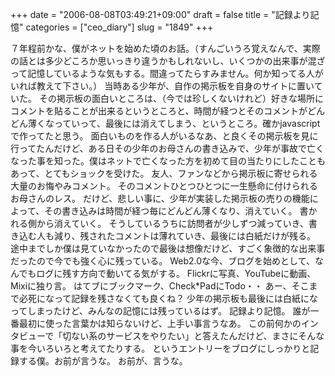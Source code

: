 +++
date = "2006-08-08T03:49:21+09:00"
draft = false
title = "記録より記憶"
categories = ["ceo_diary"]
slug = "1849"
+++

７年程前かな、僕がネットを始めた頃のお話。（すんごいうろ覚えなんで、実際の話とは多少どころか思いっきり違うかもしれないし、いくつかの出来事が混ざって記憶しているような気もする。間違ってたらすみません。何か知ってる人がいれば教えて下さい。）
当時ある少年が、自作の掲示板を自身のサイトに置いていた。
その掲示板の面白いところは、（今では珍しくないけれど）好きな場所にコメントを貼ることが出来るというところと、時間が経つとそのコメントがどんどん薄くなっていって、最後には消えてしまう、というところ。確かjavascriptで作ってたと思う。
面白いものを作る人がいるなあ、と良くその掲示板を見に行ってたんだけど、ある日その少年のお母さんの書き込みで、少年が事故で亡くなった事を知った。僕はネットで亡くなった方を初めて目の当たりにしたこともあって、とてもショックを受けた。
友人、ファンなどから掲示板に寄せられる大量のお悔やみコメント。
そのコメントひとつひとつに一生懸命に付けられるお母さんのレス。
だけど、悲しい事に、少年が実装した掲示板の売りの機能によって、その書き込みは時間が経つ毎にどんどん薄くなり、消えていく。
書かれる側から消えていく。
そうしているうちに訪問者が少しずつ減っていき、書き込む人も減り、残されたコメントは薄れていき、最後には白紙だけが残る。
途中までしか僕は見ていなかったので最後は想像だけど、すごく象徴的な出来事だったので今でも強く心に残っている。
Web2.0な今、ブログを始めとして、なんでもログに残す方向で動いてる気がする。
Flickrに写真、YouTubeに動画、Mixiに独り言。
はてブにブックマーク、Check*PadにTodo・・
あー、そこまで必死になって記録を残さなくても良くね？
少年の掲示板も最後には白紙になってしまったけど、みんなの記憶には残っているはず。
記録より記憶。
誰が一番最初に使った言葉かは知らないけど、上手い事言うなあ。
この前何かのインタビューで「切ない系のサービスをやりたい」と答えたんだけど、まさにそんな事を今いろいろと考えてたりする。
というエントリーをブログにしっかりと記録する僕。お前が言うな。
お前が、言うな。
